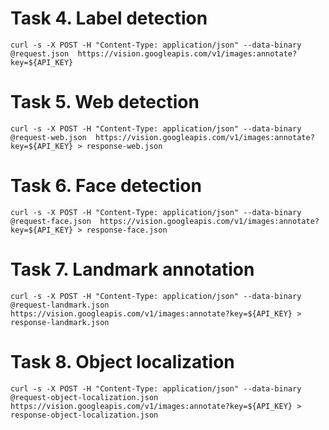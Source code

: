 # Task 4. Label detection

```
curl -s -X POST -H "Content-Type: application/json" --data-binary @request.json  https://vision.googleapis.com/v1/images:annotate?key=${API_KEY}
```

# Task 5. Web detection

```
curl -s -X POST -H "Content-Type: application/json" --data-binary @request-web.json  https://vision.googleapis.com/v1/images:annotate?key=${API_KEY} > response-web.json
```

# Task 6. Face detection

```
curl -s -X POST -H "Content-Type: application/json" --data-binary @request-face.json  https://vision.googleapis.com/v1/images:annotate?key=${API_KEY} > response-face.json
```

# Task 7. Landmark annotation

```
curl -s -X POST -H "Content-Type: application/json" --data-binary @request-landmark.json  https://vision.googleapis.com/v1/images:annotate?key=${API_KEY} > response-landmark.json
```

# Task 8. Object localization

```
curl -s -X POST -H "Content-Type: application/json" --data-binary @request-object-localization.json  https://vision.googleapis.com/v1/images:annotate?key=${API_KEY} > response-object-localization.json
```